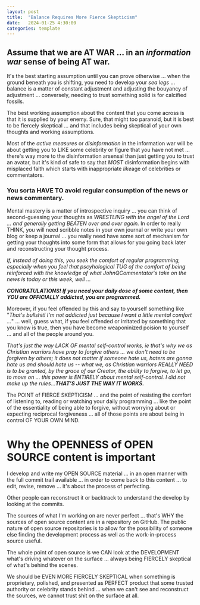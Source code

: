 ```yaml
---
layout: post
title:  "Balance Requires More Fierce Skepticism"
date:   2024-01-25 4:30:00
categories: template
---
```



## Assume that we are AT WAR ... in an *information war* sense of being AT war.

It's the best starting assumption until you can prove otherwise ... when the ground beneath you is shifting, you need to develop your *sea legs* ... balance is a matter of constant adjustment and adjusting the bouyancy of adjustment ... conversely, needing to trust something solid is for calcified fossils.

The best working assumption about the content that you come across is that it is supplied by your enemy.  Sure, that might too paranoid, but it is best to be fiercely skeptical ... and that includes being skeptical of your own thoughts and working assumptions.

Most of the *active measures* or *disinformation* in the information war will be about getting you to LIKE some celebrity or figure that you have not met ... there's way more to the disinformation arsensal than just getting you to trust an avatar, but it's kind of safe to say that *MOST* disinformation begins with misplaced faith which starts with inappropriate *like*age of celebrities or commentators. 

### You sorta HAVE TO avoid regular consumption of the news or news commentary.

Mental mastery is a matter of introspective inquiry ... you can think of second-guessing your thoughts as *WRESTLING with the angel of the Lord ... and generally getting BEATEN over and over again.* In order to really THINK, you will need scribble notes in your own journal or write your own blog or keep a journal ... you really need have some sort of mechanism for getting your thoughts into some form that allows for you going back later and reconstructing your thought process.

*If, instead of doing this, you seek the comfort of regular programming, especially when you feel that pscyhological TUG of the comfort of being reinforced with the knowledge of what _JohnQCommentator_'s take on the news is today or this week, well ...* 

***CONGRATULATIONS! If you need your daily dose of some content, then YOU are OFFICIALLY addicted, you are programmed.***

Moreover, if you feel offended by this and say to yourself something like "*That's bullshit! I'm not addicted just because I want a little mental comfort ...*" ... well, guess what, if you feel offended or irritated by something that you know is true, then you have become weaponinized poision to yourself ... and all of the people around you. 

*That's just the way LACK OF mental self-control works, ie that's why we as Christian warriors have pray to forgive others ... we don't need to be forgiven by others; it does not matter if someone hate us, haters are gonna hate us and should hate us -- what we, as Christian warriors REALLY NEED is to be granted, by the grace of our Creator, the ability to forgive, to let go, to move on ... this power is ENTIRELY about mental self-control. I did not make up the rules*...***THAT'S JUST THE WAY IT WORKS.***

The POINT of FIERCE SKEPTICISM ... and the point of resisting the comfort of listening to, reading or watching your daily programming ... like the point of the essentiality of being able to forgive, without worrying about or expecting reciprocal forgiveness ... all of those points are about being in control OF YOUR OWN MIND.


# Why the OPENNESS of OPEN SOURCE content is important


I develop and write my OPEN SOURCE material ... in an open manner with the full commit trail available ... in order to come back to this content ... to edit, revise, remove ... it's about the process of perfecting.

Other people can reconstruct it or backtrack to understand the develop by looking at the commits.

The sources of what I'm working on are never perfect ... that's WHY the sources of open source content are in a repository on GitHub. The public nature of open source repositories is to allow for the possibility of someone else finding the development process as well as the work-in-process source useful.

The whole point of open source is we CAN look at the DEVELOPMENT what's driving whatever on the surface ... always being FIERCELY skeptical of what's behind the scenes.

We should be EVEN MORE FIERCELY SKEPTICAL when something is proprietary, polished, and presented as PERFECT product that some trusted authority or celebrity stands behind ... when we can't see and reconstruct the sources, we cannot trust shit on the surface at all.
